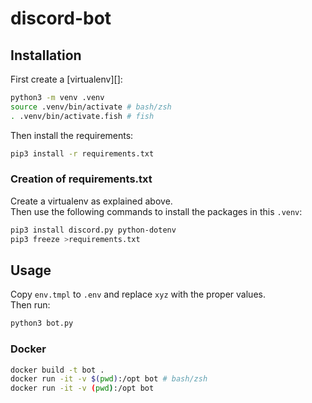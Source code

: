 # discord-bot

## Installation

First create a [virtualenv][]:

```bash
python3 -m venv .venv
source .venv/bin/activate # bash/zsh
. .venv/bin/activate.fish # fish
```

Then install the requirements:

```bash
pip3 install -r requirements.txt
```

### Creation of requirements.txt

Create a virtualenv as explained above.  
Then use the following commands to install the packages in this `.venv`:

```bash
pip3 install discord.py python-dotenv
pip3 freeze >requirements.txt
```

## Usage

Copy `env.tmpl` to `.env` and replace `xyz` with the proper values.  
Then run:

```bash
python3 bot.py
```

### Docker

```bash
docker build -t bot .
docker run -it -v $(pwd):/opt bot # bash/zsh
docker run -it -v (pwd):/opt bot
```
